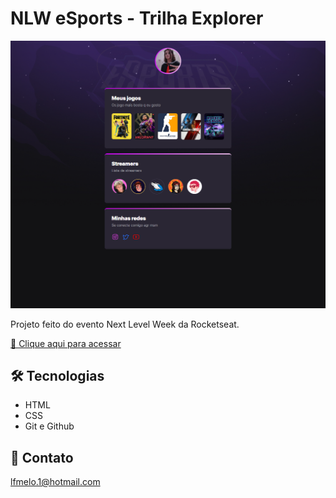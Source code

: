 #  NLW eSports - Trilha Explorer

![preview](./.github/preview.png)

Projeto feito do evento Next Level Week da Rocketseat.

[🔗 Clique aqui para acessar](https://lufer000.github.io/lufer0-home/)

## 🛠️ Tecnologias

- HTML
- CSS
- Git e Github

## 📱 Contato 

lfmelo.1@hotmail.com